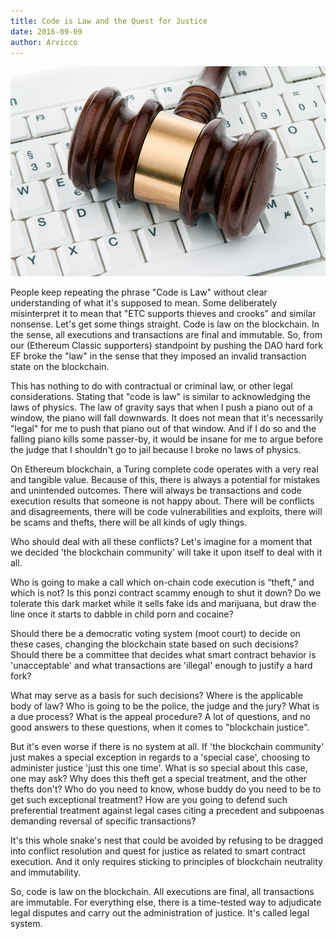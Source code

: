 ```yaml
---
title: Code is Law and the Quest for Justice
date: 2016-09-09
author: Arvicco
---
```

![Code is Law](./Law-Image.jpg)

People keep repeating the phrase "Code is Law" without clear understanding of what it's supposed to mean. Some deliberately misinterpret it to mean that "ETC supports thieves and crooks" and similar nonsense. Let's get some things straight. Code is law on the blockchain. In the sense, all executions and transactions are final and immutable. So, from our (Ethereum Classic supporters) standpoint by pushing the DAO hard fork EF broke the "law" in the sense that they imposed an invalid transaction state on the blockchain.

This has nothing to do with contractual or criminal law, or other legal considerations. Stating that "code is law" is similar to acknowledging the laws of physics. The law of gravity says that when I push a piano out of a window, the piano will fall downwards. It does not mean that it's necessarily "legal" for me to push that piano out of that window. And if I do so and the falling piano kills some passer-by, it would be insane for me to argue before the judge that I shouldn't go to jail because I broke no laws of physics.

On Ethereum blockchain, a Turing complete code operates with a very real and tangible value. Because of this, there is always a potential for mistakes and unintended outcomes. There will always be transactions and code execution results that someone is not happy about. There will be conflicts and disagreements, there will be code vulnerabilities and exploits, there will be scams and thefts, there will be all kinds of ugly things.

Who should deal with all these conflicts? Let's imagine for a moment that we decided 'the blockchain community' will take it upon itself to deal with it all.

Who is going to make a call which on-chain code execution is “theft,” and which is not? Is this ponzi contract scammy enough to shut it down? Do we tolerate this dark market while it sells fake ids and marijuana, but draw the line once it starts to dabble in child porn and cocaine?

Should there be a democratic voting system (moot court) to decide on these cases, changing the blockchain state based on such decisions? Should there be a committee that decides what smart contract behavior is 'unacceptable' and what transactions are 'illegal' enough to justify a hard fork?

What may serve as a basis for such decisions? Where is the applicable body of law? Who is going to be the police, the judge and the jury? What is a due process? What is the appeal procedure? A lot of questions, and no good answers to these questions, when it comes to "blockchain justice".

But it's even worse if there is no system at all. If 'the blockchain community' just makes a special exception in regards to a 'special case', choosing to administer justice 'just this one time'. What is so special about this case, one may ask? Why does this theft get a special treatment, and the other thefts don't? Who do you need to know, whose buddy do you need to be to get such exceptional treatment? How are you going to defend such preferential treatment against legal cases citing a precedent and subpoenas demanding reversal of specific transactions?

It's this whole snake's nest that could be avoided by refusing to be dragged into conflict resolution and quest for justice as related to smart contract execution. And it only requires sticking to principles of blockchain neutrality and immutability.

So, code is law on the blockchain. All executions are final, all transactions are immutable. For everything else, there is a time-tested way to adjudicate legal disputes and carry out the administration of justice. It's called legal system.
